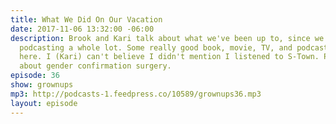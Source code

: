 ```yaml
---
title: What We Did On Our Vacation
date: 2017-11-06 13:32:00 -06:00
description: Brook and Kari talk about what we've been up to, since we haven't been
  podcasting a whole lot. Some really good book, movie, TV, and podcast recommendations
  here. I (Kari) can't believe I didn't mention I listened to S-Town. Plus, we talk
  about gender confirmation surgery.
episode: 36
show: grownups
mp3: http://podcasts-1.feedpress.co/10589/grownups36.mp3
layout: episode
---
```


